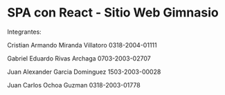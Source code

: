 # SPA con React - Sitio Web Gimnasio

Integrantes:

Cristian Armando Miranda Villatoro 0318-2004-01111

Gabriel Eduardo Rivas Archaga 0703-2003-02707

Juan Alexander Garcia Dominguez 1503-2003-00028

Juan Carlos Ochoa Guzman 0318-2003-01778
